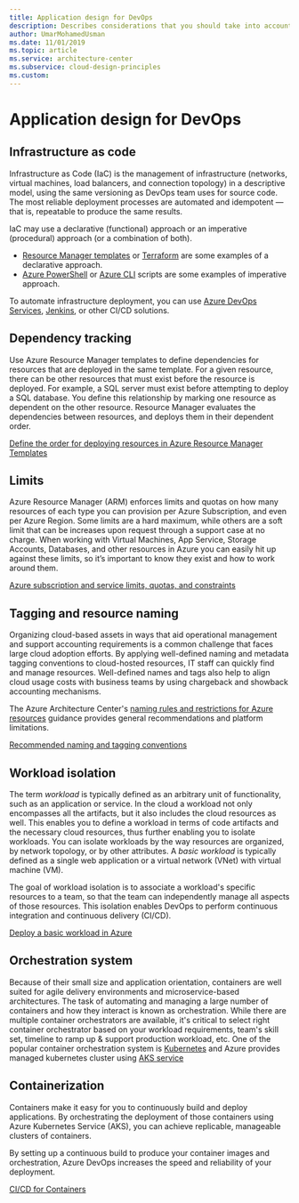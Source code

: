 ```yaml
---
title: Application design for DevOps
description: Describes considerations that you should take into account while doing application design to optimize for DevOps.
author: UmarMohamedUsman
ms.date: 11/01/2019
ms.topic: article
ms.service: architecture-center
ms.subservice: cloud-design-principles
ms.custom: 
---
```


# Application design for DevOps

## Infrastructure as code

Infrastructure as Code (IaC) is the management of infrastructure (networks, virtual machines, load balancers, and connection topology) in a descriptive model, using the same versioning as DevOps team uses for source code. The most reliable deployment processes are automated and idempotent — that is, repeatable to produce the same results.

IaC may use a declarative (functional) approach or an imperative (procedural) approach (or a combination of both).

* [Resource Manager templates](https://docs.microsoft.com/en-us/azure/azure-resource-manager/template-deployment-overview) or [Terraform](https://docs.microsoft.com/en-us/azure/virtual-machines/windows/infrastructure-automation#terraform) are some examples of a declarative approach.
* [Azure PowerShell](https://docs.microsoft.com/en-us/powershell/azure/?view=azps-2.8.0) or [Azure CLI](https://docs.microsoft.com/en-us/cli/azure/?view=azure-cli-latest) scripts are some examples of imperative approach.

To automate infrastructure deployment, you can use [Azure DevOps Services](https://docs.microsoft.com/en-us/azure/virtual-machines/windows/infrastructure-automation#azure-devops-services), [Jenkins](https://docs.microsoft.com/en-us/azure/virtual-machines/windows/infrastructure-automation#jenkins), or other CI/CD solutions.

## Dependency tracking

Use Azure Resource Manager templates to define dependencies for resources that are deployed in the same template. For a given resource, there can be other resources that must exist before the resource is deployed. For example, a SQL server must exist before attempting to deploy a SQL database. You define this relationship by marking one resource as dependent on the other resource. Resource Manager evaluates the dependencies between resources, and deploys them in their dependent order.

[Define the order for deploying resources in Azure Resource Manager Templates](https://docs.microsoft.com/en-us/azure/azure-resource-manager/resource-group-define-dependencies)

## Limits

Azure Resource Manager (ARM) enforces limits and quotas on how many resources of each type you can provision per Azure Subscription, and even per Azure Region. Some limits are a hard maximum, while others are a soft limit that can be increases upon request through a support case at no charge. When working with Virtual Machines, App Service, Storage Accounts, Databases, and other resources in Azure you can easily hit up against these limits, so it’s important to know they exist and how to work around them. 

[Azure subscription and service limits, quotas, and constraints](https://docs.microsoft.com/en-us/azure/azure-subscription-service-limits#app-service-limits)

## Tagging and resource naming

Organizing cloud-based assets in ways that aid operational management and support accounting requirements is a common challenge that faces large cloud adoption efforts. By applying well-defined naming and metadata tagging conventions to cloud-hosted resources, IT staff can quickly find and manage resources. Well-defined names and tags also help to align cloud usage costs with business teams by using chargeback and showback accounting mechanisms.

The Azure Architecture Center's [naming rules and restrictions for Azure resources](https://docs.microsoft.com/en-us/azure/architecture/best-practices/resource-naming) guidance provides general recommendations and platform limitations.

[Recommended naming and tagging conventions](https://docs.microsoft.com/en-us/azure/cloud-adoption-framework/ready/considerations/naming-and-tagging)

## Workload isolation

The term _workload_ is typically defined as an arbitrary unit of functionality, such as an application or service. In the cloud a workload not only encompasses all the artifacts, but it also includes the cloud resources as well. This enables you to define a workload in terms of code artifacts and the necessary cloud resources, thus further enabling you to isolate workloads. You can isolate workloads by the way resources are organized, by network topology, or by other attributes. A _basic workload_ is typically defined as a single web application or a virtual network (VNet) with virtual machine (VM).

The goal of workload isolation is to associate a workload's specific resources to a team, so that the team can independently manage all aspects of those resources. This isolation enables DevOps to perform continuous integration and continuous delivery (CI/CD).

[Deploy a basic workload in Azure
](https://docs.microsoft.com/en-us/azure/cloud-adoption-framework/infrastructure/virtual-machines/basic-workload)

## Orchestration system

Because of their small size and application orientation, containers are well suited for agile delivery environments and microservice-based architectures. The task of automating and managing a large number of containers and how they interact is known as orchestration. While there are multiple container orchestrators are available, it's critical to select right container orchestrator based on your workload requirements, team's skill set, timeline to ramp up & support production workload, etc. One of the popular container orchestration system is [Kubernetes](https://azure.microsoft.com/en-us/topic/what-is-kubernetes/) and Azure provides managed kubernetes cluster using [AKS service](https://docs.microsoft.com/en-us/azure/aks/intro-kubernetes)


## Containerization

Containers make it easy for you to continuously build and deploy applications. By orchestrating the deployment of those containers using Azure Kubernetes Service (AKS), you can achieve replicable, manageable clusters of containers.

By setting up a continuous build to produce your container images and orchestration, Azure DevOps increases the speed and reliability of your deployment.

[CI/CD for Containers](https://azure.microsoft.com/en-us/solutions/architecture/cicd-for-containers/)